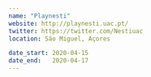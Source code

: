 ```yaml
---
name: "Playnesti"
website: http://playnesti.uac.pt/
twitter: https://twitter.com/Nestiuac
location: São Miguel, Açores

date_start: 2020-04-15
date_end:   2020-04-17
---
```

